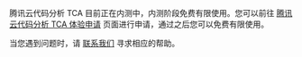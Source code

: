 腾讯云代码分析 TCA 目前正在内测中，内测阶段免费有限使用。您可以前往 [腾讯云代码分析 TCA 体验申请](https://cloud.tencent.com/apply/p/44ncv4hzp1) 页面进行申请，通过之后您可以免费有限使用。

当您遇到问题时，请 [联系我们](https://cloud.tencent.com/about/connect) 寻求相应的帮助。
